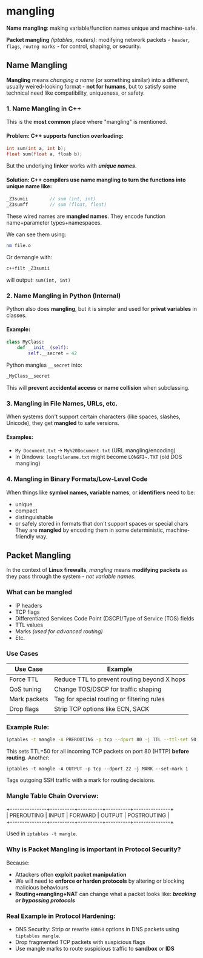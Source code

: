 # mangling

**Name mangling**: making variable/function names unique and machine-safe.

**Packet mangling** *(iptables, routers)*: modifying network packets - `header`, `flags`, `routng marks` - for control, shaping, or security.

## Name Mangling
**Mangling** means *changing a name* (or something similar) into a different, usually weired-looking format - **not for humans**, but to satisfy some technical need like compatibility, uniqueness, or safety.

### 1. Name Mangling in C++
This is the **most common** place where "mangling" is mentioned.

#### Problem: C++ supports **function overloading:**
```cpp
int sum(int a, int b);
float sum(float a, floab b);
```
But the underlying **linker** works with ***unique names***.
#### Solution: C++ compilers use **name mangling** to turn the functions into unique name like:
```cpp
_Z3sumii        // sum (int, int)
_Z3sumff        // sum (float, float)
```
These wired names are **mangled names**. They encode function name+parameter types+namespaces.

We can see them using:
```bash
nm file.o
```
Or demangle with:
```bash
c++filt _Z3sumii
```
will output: `sum(int, int)`

### 2. Name Mangling in Python (Internal)
Python also does **mangling**, but it is simpler and used for **privat variables** in classes.

#### Example:
```python
class MyClass:
    def __init__(self):
        self.__secret = 42
```
Python mangles `__secret` into: 
```python
_MyClass__secret
```
This will **prevent accidental access** or **name collision** when subclassing.

### 3. Mangling in File Names, URLs, etc.
When systems don't support certain characters (like spaces, slashes, Unicode), they get **mangled** to safe versions.

#### Examples:
 * `My Document.txt` $\rightarrow$ `My%20Document.txt` (URL mangling/encoding)
 * In Dindows: `longfilename.txt` might become `LONGFI~.TXT` (old DOS mangling)

### 4. Mangling in Binary Formats/Low-Level Code
When things like **symbol names, variable names**, or **identifiers** need to be:
 * unique
 * compact
 * distinguishable
 * or safely stored in formats that don't support spaces or special chars
They are **mangled** by encoding them in some deterministic, machine-friendly way.


## Packet Mangling
In the context of **Linux firewalls**, *mangling* means **modifying packets** as they pass through the system - *not variable names*.


### What can be mangled
 * IP headers
 * TCP flags
 * Differentiated Services Code Point (DSCP)/Type of Service (TOS) fields
 * TTL values
 * Marks *(used for advanced routing)*
 * Etc.

### Use Cases
|Use Case|Example|
|---|---|
|Force TTL|Reduce TTL to prevent routing beyond X hops|
|QoS tuning|Change TOS/DSCP for traffic shaping|
|Mark packets|Tag for special routing or filtering rules|
|Drop flags|Strip TCP options like ECN, SACK|

### Example Rule:
```bash
iptables -t mangle -A PREROUTING -p tcp --dport 80 -j TTL --ttl-set 50
```
This sets TTL=50 for all incoming TCP packets on port 80 (HTTP) **before routing**.
Another:
```
iptables -t mangle -A OUTPUT -p tcp --dport 22 -j MARK --set-mark 1
```
Tags outgoing SSH traffic with a mark for routing decisions.

### Mangle Table Chain Overview:
+---------------+----------+----------+----------+---------------+<br>
|  PREROUTING   |  INPUT   |  FORWARD |  OUTPUT  |  POSTROUTING  |<br>
+---------------+----------+----------+----------+---------------+<br>

Used in `iptables -t mangle`.

### Why is **Packet Mangling** is important in Protocol Security?
Because:
 * Attackers often **exploit packet manipulation**
 * We will need to **enforce or harden protocols** by altering or blocking malicious behaviours
 * **Routing+mangling+NAT** can change what a packet looks like: ***breaking or bypassing protocols***

### Real Example in Protocol Hardening:
 * DNS Security: Strip or rewrite `EDNS0` options in DNS packets using `tiptables mangle`.
 * Drop fragmented TCP packets with suspicious flags
 * Use mangle marks to route suspicious traffic to **sandbox** or **IDS**

